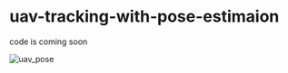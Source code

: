 # uav-tracking-with-pose-estimaion
code is coming soon

![uav_pose]([https://github.com/KARAASLAN-AI/uav-tracking-with-pose-estimaion/tree/main/images](https://github.com/KARAASLAN-AI/uav-tracking-with-pose-estimaion/blob/main/images/Untitled%20(2).gif))
